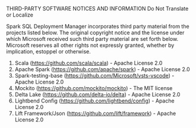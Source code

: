THIRD-PARTY SOFTWARE NOTICES AND INFORMATION
Do Not Translate or Localize

Spark SQL Deployment Manager incorporates third party material from the projects listed below. The original copyright notice
and the license under which Microsoft received such third party material are set forth below.
Microsoft reserves all other rights not expressly granted, whether by implication, estoppel or
otherwise.

1.  Scala  (https://github.com/scala/scala) - Apache License 2.0
2.  Apache Spark (https://github.com/apache/spark) - Apache License 2.0
3.  Spark-testing-base (https://github.com/Microsoft/vsts-vscode) - Apache License 2.0                                                         
4.  Mockito (https://github.com/mockito/mockito) - The MIT license
5.  Delta Lake (https://github.com/delta-io/delta) - Apache License 2.0
6.  Lightbend Config (https://github.com/lightbend/config) - Apache License 2.0
7. Lift Framework/Json (https://github.com/lift/framework) - Apache License 2.0